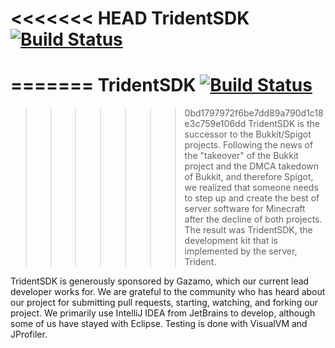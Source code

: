 <<<<<<< HEAD
TridentSDK [![Build Status](https://travis-ci.org/TridentSDK/Trident.svg?branch=master)](https://travis-ci.org/TridentSDK/Trident)
=========
 
=======
TridentSDK [![Build Status](https://travis-ci.org/TridentSDK/TridentSDK.svg?branch=master)](https://travis-ci.org/TridentSDK/TridentSDK)
=========

>>>>>>> 0bd1797972f6be7dd89a790d1c18e3c759e106dd
TridentSDK is the successor to the Bukkit/Spigot projects. Following the news of the "takeover" of the Bukkit project and the DMCA takedown of Bukkit, and therefore Spigot, we realized that someone needs to step up and create the best of server software for Minecraft after the decline of both projects. The result was TridentSDK, the development kit that is implemented by the server, Trident.

TridentSDK is generously sponsored by Gazamo, which our current lead developer works for. We are grateful to the community who has heard about our project for submitting pull requests, starting, watching, and forking our project. We primarily use IntelliJ IDEA from JetBrains to develop, although some of us have stayed with Eclipse. Testing is done with VisualVM and JProfiler.
